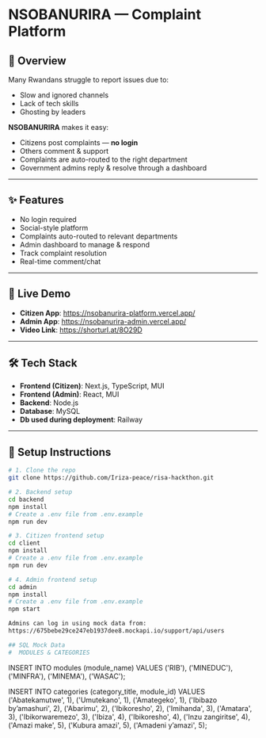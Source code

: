 # NSOBANURIRA — Complaint Platform

## 📝 Overview

Many Rwandans struggle to report issues due to:

- Slow and ignored channels
- Lack of tech skills
- Ghosting by leaders

**NSOBANURIRA** makes it easy:

- Citizens post complaints — **no login**
- Others comment & support
- Complaints are auto-routed to the right department
- Government admins reply & resolve through a dashboard

---

## ✨ Features

- No login required
- Social-style platform
- Complaints auto-routed to relevant departments
- Admin dashboard to manage & respond
- Track complaint resolution
- Real-time comment/chat

---

## 🔗 Live Demo

- **Citizen App**: https://nsobanurira-platform.vercel.app/
- **Admin App**: https://nsobanurira-admin.vercel.app/
- **Video Link**: https://shorturl.at/8O29D
---

## 🛠️ Tech Stack

- **Frontend (Citizen)**: Next.js, TypeScript, MUI
- **Frontend (Admin)**: React, MUI
- **Backend**: Node.js
- **Database**: MySQL
- **Db used during deployment**: Railway

---

## 🚀 Setup Instructions

```bash
# 1. Clone the repo
git clone https://github.com/Iriza-peace/risa-hackthon.git

# 2. Backend setup
cd backend
npm install
# Create a .env file from .env.example
npm run dev

# 3. Citizen frontend setup
cd client
npm install
# Create a .env file from .env.example
npm run dev

# 4. Admin frontend setup
cd admin
npm install
# Create a .env file from .env.example
npm start

Admins can log in using mock data from:
https://675bebe29ce247eb1937dee8.mockapi.io/support/api/users

## SQL Mock Data
#  MODULES & CATEGORIES
```

INSERT INTO modules (module_name) VALUES
('RIB'), ('MINEDUC'), ('MINFRA'), ('MINEMA'), ('WASAC');

INSERT INTO categories (category_title, module_id) VALUES
('Abatekamutwe', 1), ('Umutekano', 1), ('Amategeko', 1),
('Ibibazo by’amashuri', 2), ('Abarimu', 2), ('Ibikoresho', 2),
('Imihanda', 3), ('Amatara', 3), ('Ibikorwaremezo', 3),
('Ibiza', 4), ('Ibikoresho', 4), ('Inzu zangiritse', 4),
('Amazi make', 5), ('Kubura amazi', 5), ('Amadeni y’amazi', 5);

```